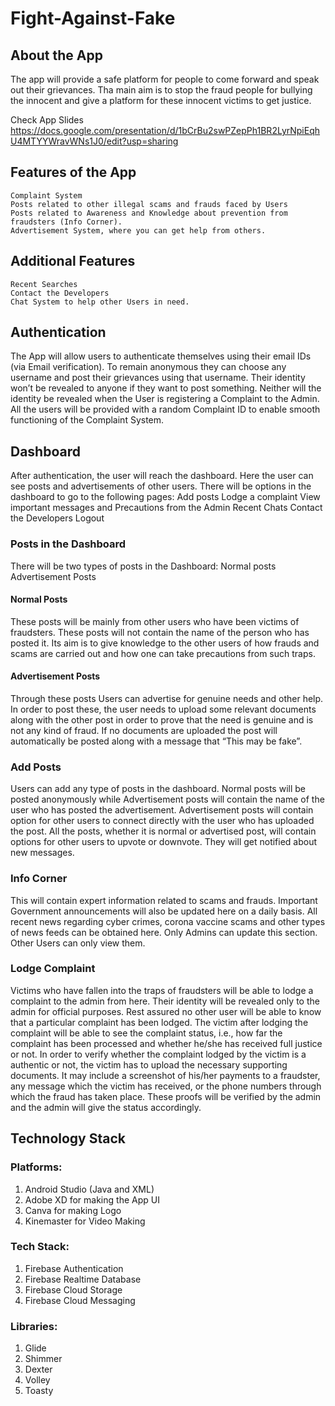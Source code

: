 # Fight-Against-Fake

## About the App
The app will provide a safe platform for people to come forward and speak out their grievances. Tha main aim is to stop the fraud people for bullying the innocent and give a platform for these innocent victims to get justice.

Check App Slides https://docs.google.com/presentation/d/1bCrBu2swPZepPh1BR2LyrNpiEqhU4MTYYWravWNs1J0/edit?usp=sharing

## Features of the App
    Complaint System 
    Posts related to other illegal scams and frauds faced by Users
    Posts related to Awareness and Knowledge about prevention from fraudsters (Info Corner).
    Advertisement System, where you can get help from others.

## Additional Features
    Recent Searches
    Contact the Developers
    Chat System to help other Users in need.

## Authentication
The App will allow users to authenticate themselves using their email IDs (via Email verification). To remain anonymous they can choose any username and post their grievances using that username. Their identity won’t be revealed to anyone if they want to post something. Neither will the identity be revealed when the User is registering a Complaint to the Admin. All the users will be provided with a random Complaint ID to enable smooth functioning of the Complaint System.


## Dashboard
After authentication, the user will reach the dashboard. Here the user can see posts and advertisements of other users. There will be options in the dashboard to go to the following pages:
  Add posts
  Lodge a complaint
  View important messages and Precautions from the Admin
  Recent Chats
  Contact the Developers
  Logout

### Posts in the Dashboard
There will be two types of posts in the Dashboard:
  Normal posts 
  Advertisement Posts
  
  #### Normal Posts
  These posts will be mainly from other users who have been victims of fraudsters. These posts will not contain the name of the person who has posted it. Its aim is to give knowledge to the other users of how frauds and scams are carried out and how one can take precautions from such traps.
  
  #### Advertisement Posts
  Through these posts Users can advertise for genuine needs and other help. In order to post these, the user needs to upload some relevant documents along with the other post in order to prove that the need is genuine and is not any kind of fraud. If no documents are uploaded the post will automatically be posted along with a message that “This may be fake”.
  
### Add Posts
Users can add any type of posts in the dashboard. Normal posts will be posted anonymously while Advertisement posts will contain the name of the user who has posted the advertisement. Advertisement posts will contain option for other users to connect directly with the user who has uploaded the post. All the posts, whether it is normal or advertised post, will contain options for other users to upvote or downvote. They will get notified about new messages.  

### Info Corner
This will contain expert information related to scams and frauds. Important Government announcements will also be updated here on a daily basis.  All recent news regarding cyber crimes, corona vaccine scams and other types of news feeds can be obtained here. Only Admins can update this section. Other Users can only view them.


### Lodge Complaint
Victims who have fallen into the traps of fraudsters will be able to lodge a complaint to the admin from here. Their identity will be revealed only to the admin for official purposes. Rest assured no other user will be able to know that a particular complaint has been lodged. The victim after lodging the complaint will be able to see the complaint status, i.e., how far the complaint has been processed and whether he/she has received full justice or not. 
In order to verify whether the complaint lodged by the victim is a authentic or not, the victim has to upload the necessary supporting documents. It may include a screenshot of his/her payments to a fraudster, any message which the victim has received, or the phone numbers through which the fraud has taken place. These proofs will be verified by the admin and the admin will give the status accordingly.

## Technology Stack
 ### Platforms:
 1) Android Studio (Java and XML)
 2) Adobe XD for making the App UI
 3) Canva for making Logo
 4) Kinemaster for Video Making
 
 ### Tech Stack:
 1) Firebase Authentication
 2) Firebase Realtime Database
 3) Firebase Cloud Storage
 4) Firebase Cloud Messaging
 
 ### Libraries:
 1) Glide
 2) Shimmer
 3) Dexter
 4) Volley
 5) Toasty
 







